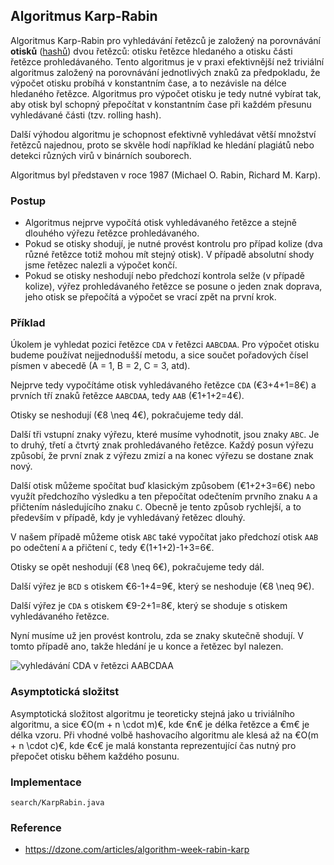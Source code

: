 ## Algoritmus Karp-Rabin

Algoritmus Karp-Rabin pro vyhledávání řetězců je založený na porovnávání **otisků** ([hashů](wiki/java-hash)) dvou řetězců: otisku řetězce hledaného a otisku části řetězce prohledávaného.
Tento algoritmus je v praxi efektivnější než triviální algoritmus založený na porovnávání jednotlivých znaků za předpokladu, že výpočet otisku probíhá v konstantním čase, a to nezávisle na délce hledaného řetězce.
Algoritmus pro výpočet otisku je tedy nutné vybírat tak, aby otisk byl schopný přepočítat v konstantním čase při každém přesunu vyhledávané části (tzv. rolling hash).

Další výhodou algoritmu je schopnost efektivně vyhledávat větší množství řetězců najednou, proto se skvěle hodí například ke hledání plagiátů nebo detekci různých virů v binárních souborech.

Algoritmus byl představen v roce 1987 (Michael O. Rabin, Richard M. Karp).

### Postup

- Algoritmus nejprve vypočítá otisk vyhledávaného řetězce a stejně dlouhého výřezu řetězce prohledávaného. 
- Pokud se otisky shodují, je nutné provést kontrolu pro případ kolize (dva různé řetězce totiž mohou mít stejný otisk). V případě absolutní shody jsme řetězec nalezli a výpočet končí.
- Pokud se otisky neshodují nebo předchozí kontrola selže (v případě kolize), výřez prohledávaného řetězce se posune o jeden znak doprava, jeho otisk se přepočítá a výpočet se vrací zpět na první krok.

### Příklad

Úkolem je vyhledat pozici řetězce `CDA` v řetězci `AABCDAA`. 
Pro výpočet otisku budeme používat nejjednodušší metodu, a sice součet pořadových čísel písmen v abecedě (A = 1, B = 2, C = 3, atd).

Nejprve tedy vypočítáme otisk vyhledávaného řetězce `CDA` (€3+4+1=8€) a prvních tří znaků řetězce `AABCDAA`, tedy `AAB` (€1+1+2=4€).

Otisky se neshodují (€8 \neq 4€), pokračujeme tedy dál.

Další tři vstupní znaky výřezu, které musíme vyhodnotit, jsou znaky `ABC`. 
Je to druhý, třetí a čtvrtý znak prohledávaného řetězce.
Každý posun výřezu způsobí, že první znak z výřezu zmizí a na konec výřezu se dostane znak nový.

Další otisk můžeme spočítat buď klasickým způsobem (€1+2+3=6€) nebo využít předchozího výsledku a ten přepočítat odečtením prvního znaku `A` a přičtením následujícího znaku `C`.
Obecně je tento způsob rychlejší, a to především v případě, kdy je vyhledávaný řetězec dlouhý.

V našem případě můžeme otisk `ABC` také vypočítat jako předchozí otisk `AAB` po odečtení `A` a přičtení `C`, tedy €(1+1+2)-1+3=6€.

Otisky se opět neshodují (€8 \neq 6€), pokračujeme tedy dál.

Další výřez je `BCD` s otiskem €6-1+4=9€, který se neshoduje (€8 \neq 9€).

Další výřez je `CDA` s otiskem €9-2+1=8€, který se shoduje s otiskem vyhledávaného řetězce.

Nyní musíme už jen provést kontrolu, zda se znaky skutečně shodují. 
V tomto případě ano, takže hledání je u konce a řetězec byl nalezen.

![vyhledávání CDA v řetězci AABCDAA](algorithm-karp.png)

### Asymptotická složitst

Asymptotická složitost algoritmu je teoreticky stejná jako u triviálního algoritmu, a sice €O(m + n \cdot m)€, kde €n€ je délka řetězce a €m€ je délka vzoru.
Při vhodné volbě hashovacího algoritmu ale klesá až na €O(m + n \cdot c)€, kde €c€ je malá konstanta reprezentující čas nutný pro přepočet otisku během každého posunu.

### Implementace

```include:java
search/KarpRabin.java
```

### Reference

- https://dzone.com/articles/algorithm-week-rabin-karp